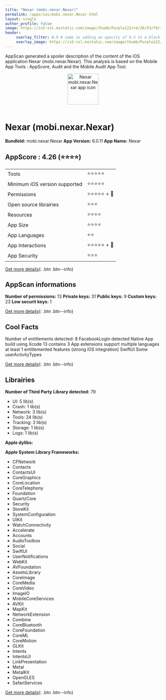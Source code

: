 ```yaml
---
title: "Nexar (mobi.nexar.Nexar)"
permalink: /apps/ios/mobi.nexar.Nexar.html
layout: single
author_profile: false
image: https://is5-ssl.mzstatic.com/image/thumb/Purple122/v4/20/53/f9/2053f9a6-10a1-dd86-ee82-5f432b8fd3f8/AppIcon-0-1x_U007emarketing-0-8-0-sRGB-0-85-220-0.png/512x512bb.jpg
header: 
     overlay_filter: 0.5 # same as adding an opacity of 0.5 to a black background
     overlay_image: https://is5-ssl.mzstatic.com/image/thumb/Purple122/v4/20/53/f9/2053f9a6-10a1-dd86-ee82-5f432b8fd3f8/AppIcon-0-1x_U007emarketing-0-8-0-sRGB-0-85-220-0.png/512x512bb.jpg
---
```

AppScan generated a spoiler description of the content of the iOS application Nexar (mobi.nexar.Nexar). This analysis is based on the Mobile App Tools : AppScore, Audit and the Mobile Audit App Tool.

  
  
<div style="text-align: center;"><img src="https://is5-ssl.mzstatic.com/image/thumb/Purple122/v4/20/53/f9/2053f9a6-10a1-dd86-ee82-5f432b8fd3f8/AppIcon-0-1x_U007emarketing-0-8-0-sRGB-0-85-220-0.png/512x512bb.jpg" width="100" height="100" alt="Nexar mobi.nexar.Nexar app icon"></div></br>
  
# Nexar (mobi.nexar.Nexar)

**BundleId:** mobi.nexar.Nexar
**App Version:** 6.0.11
**App Name:** Nexar


## AppScore : 4.26 (⭐️⭐️⭐️⭐️) 

<table>
<tr><td> Tools </td><td> ⭐️⭐️⭐️⭐️⭐️ </td></tr>
<tr><td> Minimum iOS version supported </td><td> ⭐️⭐️⭐️⭐️⭐️ </td></tr>
<tr><td> Permissions </td><td> ⭐️⭐️⭐️⭐️⭐️ + 🌟 </td></tr>
<tr><td> Open source librairies </td><td> ⭐️⭐️⭐️ </td></tr>
<tr><td> Resources </td><td> ⭐️⭐️⭐️⭐️ </td></tr>
<tr><td> App Size </td><td> ⭐️⭐️⭐️⭐️ </td></tr>
<tr><td> App Languages </td><td> ⭐️⭐️ </td></tr>
<tr><td> App Interactions </td><td> ⭐️⭐️⭐️⭐️⭐️ + 🌟 </td></tr>
<tr><td> App Security </td><td> ⭐️⭐️⭐️ </td></tr>
</table>

[Get more details](/pricing.html){: .btn .btn--info}  
  
## AppScan informations 

**Number of permissions:** 13
**Private keys:** 31
**Public keys:** 9
**Custom keys:** 23
**Low securit keys:** 1
  
[Get more details](/pricing.html){: .btn .btn--info}

## Cool Facts

Number of entitlements detected: 8
FacebookLogin detected
Native App
build using Xcode 13
contains 3 App extensions
support multiple languages
at least 1 entitlemented features (strong iOS integration)
SwiftUI
Some userActivityTypes
  
[Get more details](/pricing.html){: .btn .btn--info}

## Librairies 
**Number of Third Party Library detected:** 79
- UI: 5 lib(s)
- Crash: 1 lib(s)
- Network: 3 lib(s)
- Tools: 24 lib(s)
- Tracking: 3 lib(s)
- Storage: 1 lib(s)
- Logs: 1 lib(s)

**Apple dylibs:**


**Apple System Library Frameworks:**
- CFNetwork
- Contacts
- ContactsUI
- CoreGraphics
- CoreLocation
- CoreTelephony
- Foundation
- QuartzCore
- Security
- StoreKit
- SystemConfiguration
- UIKit
- WatchConnectivity
- Accelerate
- Accounts
- AudioToolbox
- Social
- SwiftUI
- UserNotifications
- WebKit
- AVFoundation
- AssetsLibrary
- CoreImage
- CoreMedia
- CoreVideo
- ImageIO
- MobileCoreServices
- AVKit
- MapKit
- NetworkExtension
- Combine
- CoreBluetooth
- CoreFoundation
- CoreML
- CoreMotion
- GLKit
- Intents
- IntentsUI
- LinkPresentation
- Metal
- MetalKit
- OpenGLES
- SafariServices


  
[Get more details](/pricing.html){: .btn .btn--info}

